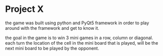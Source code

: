 # Project X
the game was built using python and PyQt5 framework in order to play around with the framework and get to know it. 

the goal in the game is to win 3 mini games in a row, column or diagonal.
each turn the location of the cell in the mini board that is played, will be the next mini board to be played by the opponent. 

